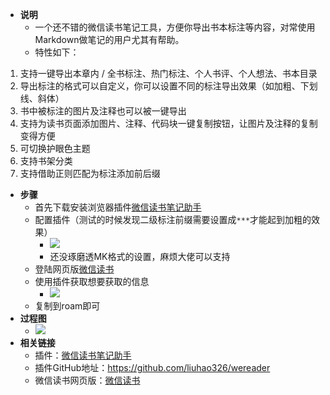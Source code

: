 - **说明**
    - 一个还不错的微信读书笔记工具，方便你导出书本标注等内容，对常使用Markdown做笔记的用户尤其有帮助。
    - 特性如下：
1. 支持一键导出本章内 / 全书标注、热门标注、个人书评、个人想法、书本目录
2. 导出标注的格式可以自定义，你可以设置不同的标注导出效果（如加粗、下划线、斜体）
3. 书中被标注的图片及注释也可以被一键导出
4. 支持为读书页面添加图片、注释、代码块一键复制按钮，让图片及注释的复制变得方便
5. 可切换护眼色主题
6. 支持书架分类
7. 支持借助正则匹配为标注添加前后缀
- **步骤**
    - 首先下载安装浏览器插件[微信读书笔记助手](https://chrome.google.com/webstore/detail/%E5%BE%AE%E4%BF%A1%E8%AF%BB%E4%B9%A6%E7%AC%94%E8%AE%B0%E5%8A%A9%E6%89%8B/cmlenojlebcodibpdhmklglnbaghpdcg)
    - 配置插件（测试的时候发现二级标注前缀需要设置成`***`才能起到加粗的效果）
        - ![](https://firebasestorage.googleapis.com/v0/b/firescript-577a2.appspot.com/o/imgs%2Fapp%2FRoamCN%2FaZlRIPFo8L.png?alt=media&token=6f5d5339-5255-4907-8e7d-4471a39fc3ed)
        - 还没琢磨透MK格式的设置，麻烦大佬可以支持
    - 登陆网页版[微信读书](https://weread.qq.com/)
    - 使用插件获取想要获取的信息
        - ![](https://firebasestorage.googleapis.com/v0/b/firescript-577a2.appspot.com/o/imgs%2Fapp%2FRoamCN%2FZoWFVzi9Hl.png?alt=media&token=628fff21-5987-4dae-92db-febf113261e7)
    - 复制到roam即可
- **过程图**
    - ![](https://firebasestorage.googleapis.com/v0/b/firescript-577a2.appspot.com/o/imgs%2Fapp%2FRoamCN%2F4hbGYxpbXu.gif?alt=media&token=05076dfd-99c3-458e-8cd7-151dd25cb8b3)
- **相关链接**
    - 插件：[微信读书笔记助手](https://chrome.google.com/webstore/detail/%E5%BE%AE%E4%BF%A1%E8%AF%BB%E4%B9%A6%E7%AC%94%E8%AE%B0%E5%8A%A9%E6%89%8B/cmlenojlebcodibpdhmklglnbaghpdcg)
    - 插件GitHub地址：https://github.com/liuhao326/wereader
    - 微信读书网页版：[微信读书](https://weread.qq.com/)
